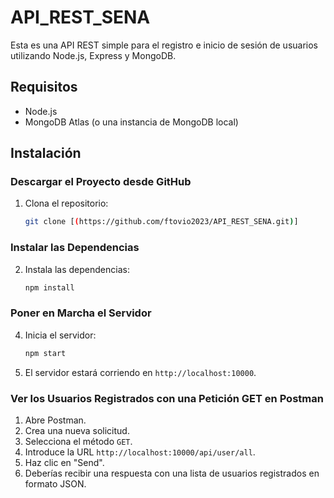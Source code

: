 ﻿# API_REST_SENA

Esta es una API REST simple para el registro e inicio de sesión de usuarios utilizando Node.js, Express y MongoDB.

## Requisitos

- Node.js
- MongoDB Atlas (o una instancia de MongoDB local)

## Instalación

### Descargar el Proyecto desde GitHub

1. Clona el repositorio:

   ```sh
   git clone [(https://github.com/ftovio2023/API_REST_SENA.git)]
   ```

### Instalar las Dependencias

2. Instala las dependencias:

   ```sh
   npm install
   ```

### Poner en Marcha el Servidor

4. Inicia el servidor:

   ```sh
   npm start
   ```

5. El servidor estará corriendo en `http://localhost:10000`.

### Ver los Usuarios Registrados con una Petición GET en Postman

1. Abre Postman.
2. Crea una nueva solicitud.
3. Selecciona el método `GET`.
4. Introduce la URL `http://localhost:10000/api/user/all`.
5. Haz clic en "Send".
6. Deberías recibir una respuesta con una lista de usuarios registrados en formato JSON.
